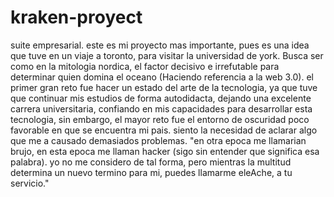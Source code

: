 # kraken-proyect
 suite empresarial. este es mi proyecto mas importante, pues es una idea que tuve en un viaje a toronto, para visitar la universidad de york. Busca ser como en la mitologia nordica, el factor decisivo e irrefutable para determinar quien domina el oceano (Haciendo referencia a la web 3.0). el primer gran reto fue hacer un estado del arte de la tecnologia, ya que tuve que continuar mis estudios de forma autodidacta, dejando una excelente carrera universitaria, confiando en mis capacidades para desarrollar esta tecnologia, sin embargo, el mayor reto fue el entorno de oscuridad poco favorable en que se encuentra mi pais. siento la necesidad de aclarar algo que me a causado demasiados problemas. "en otra epoca me llamarian brujo, en esta epoca me llaman hacker (sigo sin entender que significa esa palabra). yo no me considero de tal forma, pero mientras la multitud determina un nuevo termino para mi, puedes llamarme eleAche, a tu servicio."
